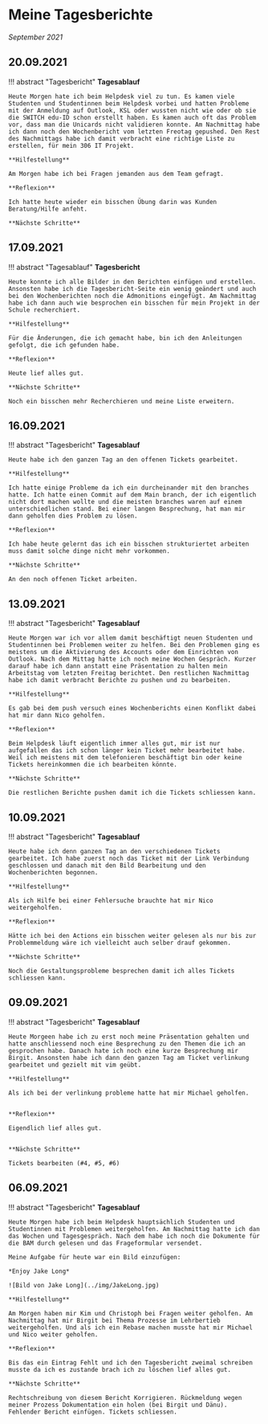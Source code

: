 # **Meine Tagesberichte**

*September 2021*

## **20.09.2021**

!!! abstract "Tagesbericht"
    **Tagesablauf**
    
    Heute Morgen hate ich beim Helpdesk viel zu tun. Es kamen viele Studenten und Studentinnen beim Helpdesk vorbei und hatten Probleme mit der Anmeldung auf Outlook, KSL oder wussten nicht wie oder ob sie die SWITCH edu-ID schon erstellt haben. Es kamen auch oft das Problem vor, dass man die Unicards nicht validieren konnte. Am Nachmittag habe ich dann noch den Wochenbericht vom letzten Freotag gepushed. Den Rest des Nachmittags habe ich damit verbracht eine richtige Liste zu erstellen, für mein 306 IT Projekt.   

    **Hilfestellung**

    Am Morgen habe ich bei Fragen jemanden aus dem Team gefragt.

    **Reflexion**

    Ich hatte heute wieder ein bisschen Übung darin was Kunden Beratung/Hilfe anfeht.

    **Nächste Schritte**


## **17.09.2021**

!!! abstract "Tagesablauf"
    **Tagesbericht**

    Heute konnte ich alle Bilder in den Berichten einfügen und erstellen. Ansonsten habe ich die Tagesbericht-Seite ein wenig geändert und auch bei den Wochenberichten noch die Admonitions eingefügt. Am Nachmittag habe ich dann auch wie besprochen ein bisschen für mein Projekt in der Schule recherchiert.

    **Hilfestellung**

    Für die Änderungen, die ich gemacht habe, bin ich den Anleitungen gefolgt, die ich gefunden habe.

    **Reflexion**

    Heute lief alles gut.

    **Nächste Schritte**

    Noch ein bisschen mehr Recherchieren und meine Liste erweitern.    

## **16.09.2021**

!!! abstract "Tagesbericht"
    **Tagesablauf**

    Heute habe ich den ganzen Tag an den offenen Tickets gearbeitet.

    **Hilfestellung**

    Ich hatte einige Probleme da ich ein durcheinander mit den branches hatte. Ich hatte einen Commit auf dem Main branch, der ich eigentlich nicht dort machen wollte und die meisten branches waren auf einem unterschiedlichen stand. Bei einer langen Besprechung, hat man mir dann geholfen dies Problem zu lösen.

    **Reflexion**

    Ich habe heute gelernt das ich ein bisschen strukturiertet arbeiten muss damit solche dinge nicht mehr vorkommen.

    **Nächste Schritte**

    An den noch offenen Ticket arbeiten.

## **13.09.2021**

!!! abstract "Tagesbericht"
    **Tagesablauf**

    Heute Morgen war ich vor allem damit beschäftigt neuen Studenten und Studentinnen bei Problemen weiter zu helfen. Bei den Problemen ging es meistens um die Aktivierung des Accounts oder dem Einrichten von Outlook. Nach dem Mittag hatte ich noch meine Wochen Gespräch. Kurzer darauf habe ich dann anstatt eine Präsentation zu halten mein Arbeitstag vom letzten Freitag berichtet. Den restlichen Nachmittag habe ich damit verbracht Berichte zu pushen und zu bearbeiten.

    **Hilfestellung**

    Es gab bei dem push versuch eines Wochenberichts einen Konflikt dabei hat mir dann Nico geholfen.

    **Reflexion**

    Beim Helpdesk läuft eigentlich immer alles gut, mir ist nur aufgefallen das ich schon länger kein Ticket mehr bearbeitet habe. Weil ich meistens mit dem telefonieren beschäftigt bin oder keine Tickets hereinkommen die ich bearbeiten könnte.

    **Nächste Schritte**

    Die restlichen Berichte pushen damit ich die Tickets schliessen kann.

## **10.09.2021**

!!! abstract "Tagesbericht"
    **Tagesablauf**

    Heute habe ich denn ganzen Tag an den verschiedenen Tickets gearbeitet. Ich habe zuerst noch das Ticket mit der Link Verbindung geschlossen und danach mit den Bild Bearbeitung und den Wochenberichten begonnen.

    **Hilfestellung**

    Als ich Hilfe bei einer Fehlersuche brauchte hat mir Nico weitergeholfen.

    **Reflexion**

    Hätte ich bei den Actions ein bisschen weiter gelesen als nur bis zur Problemmeldung wäre ich vielleicht auch selber drauf gekommen.

    **Nächste Schritte**

    Noch die Gestaltungsprobleme besprechen damit ich alles Tickets schliessen kann.

## **09.09.2021**

!!! abstract "Tagesbericht"
    **Tagesablauf**

    Heute Morgeen habe ich zu erst noch meine Präsentation gehalten und hatte anschliessend noch eine Besprechung zu den Themen die ich an gesprochen habe. Danach hate ich noch eine kurze Besprechung mir Birgit. Ansonsten habe ich dann den ganzen Tag am Ticket verlinkung gearbeitet und gezielt mit vim geübt.

    **Hilfestellung**

    Als ich bei der verlinkung probleme hatte hat mir Michael geholfen.


    **Reflexion**

    Eigendlich lief alles gut.


    **Nächste Schritte**

    Tickets bearbeiten (#4, #5, #6)


## **06.09.2021**

!!! abstract "Tagesbericht"
    **Tagesablauf**

    Heute Morgen habe ich beim Helpdesk hauptsächlich Studenten und Studentinnen mit Problemen weitergeholfen. Am Nachmittag hatte ich dan das Wochen und Tagesgespräch. Nach dem habe ich noch die Dokumente für die BAM durch gelesen und das Frageformular versendet.

    Meine Aufgabe für heute war ein Bild einzufügen:

    *Enjoy Jake Long*

    ![Bild von Jake Long](../img/JakeLong.jpg)

    **Hilfestellung**

    Am Morgen haben mir Kim und Christoph bei Fragen weiter geholfen. Am Nachmittag hat mir Birgit bei Thema Prozesse im Lehrbertieb weitergeholfen. Und als ich ein Rebase machen musste hat mir Michael und Nico weiter geholfen.

    **Reflexion**

    Bis das ein Eintrag Fehlt und ich den Tagesbericht zweimal schreiben musste da ich es zustande brach ich zu löschen lief alles gut.

    **Nächste Schritte**

    Rechtschreibung von diesem Bericht Korrigieren. Rückmeldung wegen meiner Prozess Dokumentation ein holen (bei Birgit und Dänu). Fehlender Bericht einfügen. Tickets schliessen.
